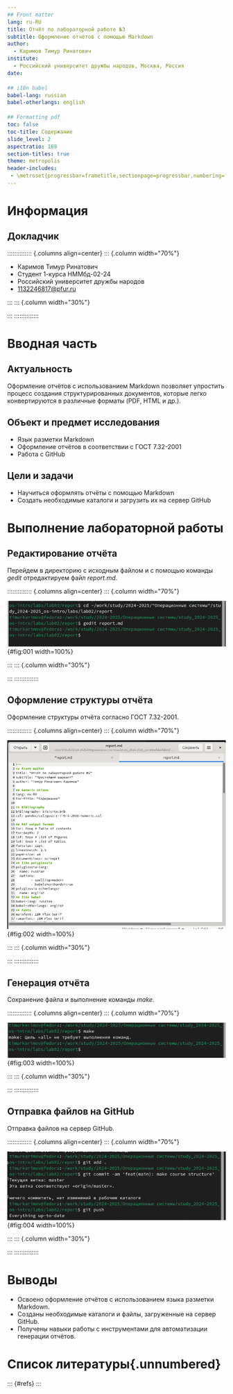 ```yaml
---
## Front matter
lang: ru-RU
title: Отчёт по лабораторной работе №3
subtitle: Оформление отчётов с помощью Markdown
author:
  - Каримов Тимур Ринатович
institute:
  - Российский университет дружбы народов, Москва, Россия
date: 

## i18n babel
babel-lang: russian
babel-otherlangs: english

## Formatting pdf
toc: false
toc-title: Содержание
slide_level: 2
aspectratio: 169
section-titles: true
theme: metropolis
header-includes:
 - \metroset{progressbar=frametitle,sectionpage=progressbar,numbering=fraction}
---
```


# Информация

## Докладчик

:::::::::::::: {.columns align=center}
::: {.column width="70%"}

  * Каримов Тимур Ринатович
  * Студент 1-курса НММбд-02-24
  * Российский университет дружбы народов
  * [1132246817@pfur.ru](mailto:1132246817@pfur.ru)

:::
::: {.column width="30%"}

:::
::::::::::::::

# Вводная часть

## Актуальность

Оформление отчётов с использованием Markdown позволяет упростить процесс создания структурированных документов, которые легко конвертируются в различные форматы (PDF, HTML и др.).

## Объект и предмет исследования

- Язык разметки Markdown
- Оформление отчётов в соответствии с ГОСТ 7.32-2001
- Работа с GitHub

## Цели и задачи

- Научиться оформлять отчёты с помощью Markdown
- Создать необходимые каталоги и загрузить их на сервер GitHub

# Выполнение лабораторной работы

## Редактирование отчёта

Перейдем в директорию с исходным файлом и с помощью команды *gedit* отредактируем файл *report.md*.

:::::::::::::: {.columns align=center}
::: {.column width="70%"}

![Выполнение команды gedit](image/1.png){#fig:001 width=100%}

:::
::: {.column width="30%"}

:::
::::::::::::::

## Оформление структуры отчёта

Оформление структуры отчёта согласно ГОСТ 7.32-2001.

:::::::::::::: {.columns align=center}
::: {.column width="70%"}

![Редактирование report.md](image/2.png){#fig:002 width=100%}

:::
::: {.column width="30%"}

:::
::::::::::::::

## Генерация отчёта

Сохранение файла и выполнение команды *make*.

:::::::::::::: {.columns align=center}
::: {.column width="70%"}

![Выполнение команды make](image/3.png){#fig:003 width=100%}

:::
::: {.column width="30%"}

:::
::::::::::::::

## Отправка файлов на GitHub

Отправка файлов на сервер GitHub.

:::::::::::::: {.columns align=center}
::: {.column width="70%"}

![Отправка файлов на сервер GitHub](image/4.png){#fig:004 width=100%}

:::
::: {.column width="30%"}

:::
::::::::::::::

# Выводы

- Освоено оформление отчётов с использованием языка разметки Markdown.
- Созданы необходимые каталоги и файлы, загруженные на сервер GitHub.
- Получены навыки работы с инструментами для автоматизации генерации отчётов.

# Список литературы{.unnumbered}

::: {#refs}
:::
